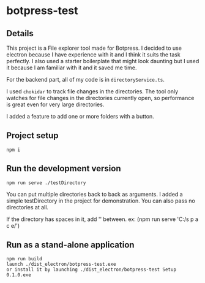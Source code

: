 # botpress-test

## Details
This project is a File explorer tool made for Botpress.
I decided to use electron because I have experience with it and I think it suits the task perfectly. I also used a starter boilerplate that might look daunting but I used it because I am familiar with it and it saved me time.

For the backend part, all of my code is in ``` directoryService.ts ```.


I used ``` chokidar ``` to track file changes in the directories.
The tool only watches for file changes in the directories currently open, so performance is great even for very large directories.

I added a feature to add one or more folders with a button.

## Project setup
```
npm i
```

## Run the development version
```
npm run serve ./testDirectory
```
You can put multiple directories back to back as arguments. I added a simple testDirectory in the project for demonstration. You can also pass no directories at all. 

If the directory has spaces in it, add '' between. ex: (npm run serve 'C:/s p a c e/')

## Run as a stand-alone application
```
npm run build
launch ./dist_electron/botpress-test.exe
or install it by launching ./dist_electron/botpress-test Setup 0.1.0.exe
```

